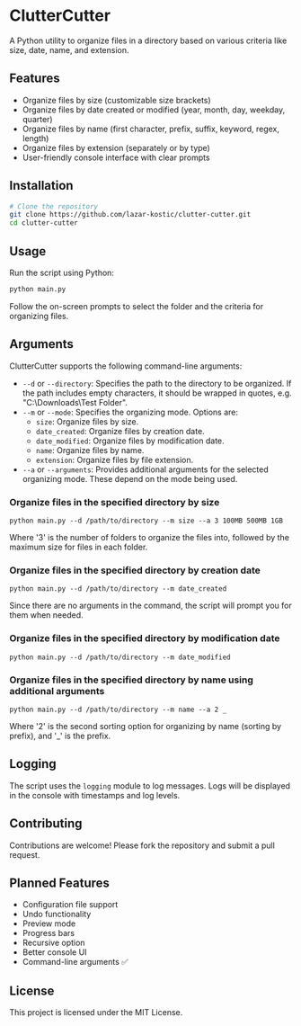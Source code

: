 # ClutterCutter

A Python utility to organize files in a directory based on various criteria like size, date, name, and extension.

## Features

- Organize files by size (customizable size brackets)
- Organize files by date created or modified (year, month, day, weekday, quarter)
- Organize files by name (first character, prefix, suffix, keyword, regex, length)
- Organize files by extension (separately or by type)
- User-friendly console interface with clear prompts

## Installation

```bash
# Clone the repository
git clone https://github.com/lazar-kostic/clutter-cutter.git
cd clutter-cutter
```

## Usage

Run the script using Python:

```bash
python main.py
```

Follow the on-screen prompts to select the folder and the criteria for organizing files.

## Arguments

ClutterCutter supports the following command-line arguments:

- `--d` or `--directory`: Specifies the path to the directory to be organized. If the path includes empty characters, it should be wrapped in quotes, e.g. "C:\Downloads\Test Folder".
- `--m` or `--mode`: Specifies the organizing mode. Options are:
  - `size`: Organize files by size.
  - `date_created`: Organize files by creation date.
  - `date_modified`: Organize files by modification date.
  - `name`: Organize files by name.
  - `extension`: Organize files by file extension.
- `--a` or `--arguments`: Provides additional arguments for the selected organizing mode. These depend on the mode being used.

### Organize files in the specified directory by size
```
python main.py --d /path/to/directory --m size --a 3 100MB 500MB 1GB
```
Where '3' is the number of folders to organize the files into, followed by the maximum size for files in each folder.

### Organize files in the specified directory by creation date
```
python main.py --d /path/to/directory --m date_created
```
Since there are no arguments in the command, the script will prompt you for them when needed.

### Organize files in the specified directory by modification date
```
python main.py --d /path/to/directory --m date_modified
```

### Organize files in the specified directory by name using additional arguments
```
python main.py --d /path/to/directory --m name --a 2 _
```
Where '2' is the second sorting option for organizing by name (sorting by prefix), and '_' is the prefix.

## Logging

The script uses the `logging` module to log messages. Logs will be displayed in the console with timestamps and log levels.

## Contributing

Contributions are welcome! Please fork the repository and submit a pull request.

## Planned Features
- Configuration file support
- Undo functionality
- Preview mode
- Progress bars
- Recursive option
- Better console UI
- Command-line arguments ✅

## License

This project is licensed under the MIT License.

